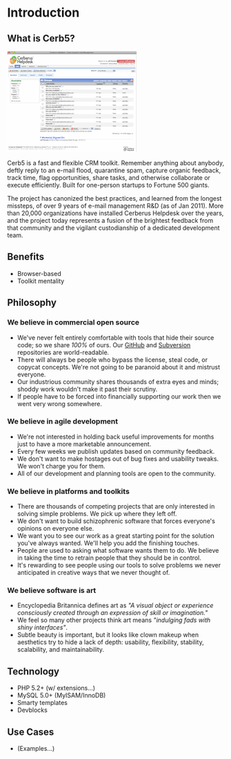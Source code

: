 
# Introduction #

## What is Cerb5? ##

![The Cerb5 interface](images/01_screenshot.gif)

Cerb5 is a fast and flexible CRM toolkit. Remember anything about anybody, deftly reply to an e-mail flood, quarantine spam, capture organic feedback, track time, flag opportunities, share tasks, and otherwise collaborate or execute efficiently. Built for one-person startups to Fortune 500 giants.

The project has canonized the best practices, and learned from the longest missteps, of over 9 years of e-mail management R&D (as of Jan 2011). More than 20,000 organizations have installed Cerberus Helpdesk over the years, and the project today represents a fusion of the brightest feedback from that community and the vigilant custodianship of a dedicated development team.

## Benefits ##

*	Browser-based
*	Toolkit mentality

## Philosophy ##

### We believe in commercial open source ###
* We've never felt entirely comfortable with tools that hide their source code; so we share *100%* of ours. Our [GitHub](http://github.com/wgm/cerb5) and [Subversion](http://svn.webgroupmedia.com/cerb5/trunk/cerb5) repositories are world-readable.
* There will always be people who bypass the license, steal code, or copycat concepts. We're not going to be paranoid about it and mistrust everyone.
* Our industrious community shares thousands of extra eyes and minds; shoddy work wouldn't make it past their scrutiny.
* If people have to be forced into financially supporting our work then we went very wrong somewhere.

### We believe in agile development ###
* We're not interested in holding back useful improvements for months just to have a more marketable announcement.
* Every few weeks we publish updates based on community feedback.
* We don't want to make hostages out of bug fixes and usability tweaks. We won't charge you for them.
* All of our development and planning tools are open to the community.

### We believe in platforms and toolkits ###
* There are thousands of competing projects that are only interested in solving simple problems. We pick up where they left off.
* We don't want to build schizophrenic software that forces everyone's opinions on everyone else.
* We want you to see our work as a great starting point for the solution you've always wanted. We'll help you add the finishing touches.
* People are used to asking what software wants them to do. We believe in taking the time to retrain people that they should be in control.
* It's rewarding to see people using our tools to solve problems we never anticipated in creative ways that we never thought of.

### We believe software is art ###
* Encyclopedia Britannica defines art as _"A visual object or experience consciously created through an expression of skill or imagination."_
* We feel so many other projects think art means _"indulging fads with shiny interfaces"_.
* Subtle beauty is important, but it looks like clown makeup when aesthetics try to hide a lack of depth: usability, flexibility, stability, scalability, and maintainability.

## Technology ##

*	PHP 5.2+ (w/ extensions...)
*	MySQL 5.0+ (MyISAM/InnoDB)
*	Smarty templates
*	Devblocks

## Use Cases ##

*	(Examples...)